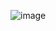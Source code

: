 ![image](https://user-images.githubusercontent.com/48057905/174532668-9826c86c-ee49-4e80-90dd-1b3d88ebecd2.png)
